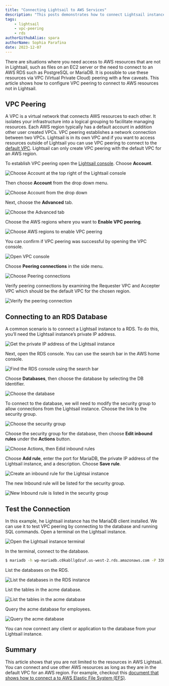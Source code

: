 ```yaml
---
title: "Connecting Lightsail to AWS Services"
description: "This posts demonstrates how to connect Lightsail instances to AWS services using VPC Peering."
tags:
    - lightsail
    - vpc-peering
    - rds
authorGithubAlias: spara
authorName: Sophia Parafina
date: 2023-12-07
---
```


There are situations where you need access to AWS resources that are not in Lightsail, such as files on an EC2 server or the need to connect to an AWS RDS such as PostgreSQL or MariaDB. It is possible to use these resources via VPC (Virtual Private Cloud) peering with a few caveats. This article shows how to configure VPC peering to connect to AWS resources not in Lightsail.

## VPC Peering

A VPC is a virtual network that connects AWS resources to each other. It isolates your infrastructure into a logical grouping to facilitate managing resources. Each AWS region typically has a default account in addition other user created VPCs. VPC peering establishes a network connection between two VPCs. Lightsail is in its own VPC and if you want to access resources outside of Lightsail you can use VPC peering to connect to the [default VPC](https://docs.aws.amazon.com/vpc/latest/userguide/default-vpc.html?sc_channel=el&sc_campaign=post&sc_content=connectinglightsailtoawsservices&sc_geo=mult&sc_country=mult&sc_outcome=acq&sc_publisher=amazon_media&sc_category=lightsail). Lightsail can only create VPC peering with the default VPC for an AWS region.

To establish VPC peering open the [Lightsail console](https://lightsail.aws.amazon.com/ls/webapp/home/instances?sc_channel=el&sc_campaign=post&sc_content=connectinglightsailtoawsservices&sc_geo=mult&sc_country=mult&sc_outcome=acq&sc_publisher=amazon_media&sc_category=lightsail). Choose **Account**.

![Choose Account at the top right of the Lightsail console](./images/vpc-peering-1.png)

Then choose **Account** from the drop down menu.

![Choose Account from the drop down](./images/vpc-peering-2.png)

Next, choose the **Advanced** tab.

![Choose the Advanced tab](./images/vpc-peering-4.png)

Choose the AWS regions where you want to **Enable VPC peering**.

![Choose AWS regions to enable VPC peering](./images/vpc-peering-4.png)

You can confirm if VPC peering was successful by opening the VPC console.

![Open VPC console](./images/peering-1.png)

Choose **Peering connections** in the side menu.

![Choose Peering connections](./images/peering-2.png)

Verify peering connections by examining the Requester VPC and Accepter VPC which should be the default VPC for the chosen region.

![Verify the peering connection](./images/peering-3.png)

## Connecting to an RDS Database

A common scenario is to connect a Lightsail instance to a RDS. To do this, you’ll need the Lightsail instance’s private IP address.

![Get the private IP address of the Lightsail instance](./images/rds-1.png)

Next, open the RDS console. You can use the search bar in the AWS home console.

![Find the RDS console using the search bar](./images/rds-2.png)

Choose **Databases**, then choose the database by selecting the DB Identifier.

![Choose the database](./images/rds-3.png)

To connect to the database, we will need to modify the security group to allow connections from the Lightsail instance. Choose the link to the security group.

![Choose the security group](./images/rds-4.png)

Choose the security group for the database, then choose **Edit inbound rules** under the **Actions** button.

![Choose Actions, then Edid inbound rules](./images/rds-5.png)

Choose **Add rule**, enter the port for MariaDB, the private IP address of the Lightsail instance, and a description. Choose **Save rule**.

![Create an inbound rule for the Lightsai instance](./images/rds-6.png)

The new Inbound rule will be listed for the security group.

![New Inbound rule is listed in the security group](./images/rds-7.png)

## Test the Connection

In this example, he Lightsail instance has the MariaDB client installed. We can use it to test VPC peering by connecting to the database and running SQL commands. Open a terminal on the Lightsail instance.

![Open the Lightsail instance terminal](./images/test-1.png)

In the terminal, connect to the database.

```bash
$ mariadb -h wp-mariadb.c0kabllgdzuf.us-west-2.rds.amazonaws.com -P 3306 -u
```

List the databases on the RDS.

![List the databases in the RDS instance](./images/test-2.png)

List the tables in the acme database.

![List the tables in the acme database](./images/test-3.png)

Query the acme database for employees.

![Query the acme database](./images/test-4.png)

You can now connect any client or application to the database from your Lightsail instance.

## Summary

This article shows that you are not limited to the resources in AWS Lightsail. You can connect and use other AWS resources as long as they are in the default VPC for an AWS region. For example, checkout this [document that shows how to connect a to AWS Elastic File System (EFS)](https://aws.amazon.com/getting-started/hands-on/efs-and-lightsail/?sc_channel=el&sc_campaign=post&sc_content=connectinglightsailtoawsservices&sc_geo=mult&sc_country=mult&sc_outcome=acq&sc_publisher=amazon_media&sc_category=lightsail).



